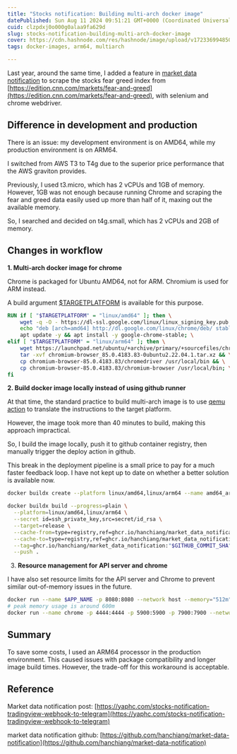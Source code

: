 ```yaml
---
title: "Stocks notification: Building multi-arch docker image"
datePublished: Sun Aug 11 2024 09:51:21 GMT+0000 (Coordinated Universal Time)
cuid: clzpdxj0o000g0alaa9fa629d
slug: stocks-notification-building-multi-arch-docker-image
cover: https://cdn.hashnode.com/res/hashnode/image/upload/v1723369948505/ecc2f62d-143b-4eff-8439-86515e392ea4.jpeg
tags: docker-images, arm64, multiarch

---
```


Last year, around the same time, I added a feature in [market data notification](https://yaphc.com/stocks-notification-tradingview-webhook-to-telegram) to scrape the stocks fear greed index from [https://edition.cnn.com/markets/fear-and-greed](https://edition.cnn.com/markets/fear-and-greed), with selenium and chrome webdriver.

## **Difference in development and production**

There is an issue: my development environment is on AMD64, while my production environment is on ARM64.

I switched from AWS T3 to T4g due to the superior price performance that the AWS graviton provides.

Previously, I used t3.micro, which has 2 vCPUs and 1GB of memory. However, 1GB was not enough because running Chrome and scraping the fear and greed data easily used up more than half of it, maxing out the available memory.

So, I searched and decided on t4g.small, which has 2 vCPUs and 2GB of memory.

## Changes in workflow

**1\. Multi-arch docker image for chrome**

Chrome is packaged for Ubuntu AMD64, not for ARM. Chromium is used for ARM instead.

A build argument [$TARGETPLATFORM](https://docs.docker.com/build/building/multi-platform/) is available for this purpose.

```dockerfile
RUN if [ "$TARGETPLATFORM" = "linux/amd64" ]; then \
    wget -q -O - https://dl-ssl.google.com/linux/linux_signing_key.pub | apt-key add - && \
    echo "deb [arch=amd64] http://dl.google.com/linux/chrome/deb/ stable main" >> /etc/apt/sources.list.d/google-chrome.list && \
    apt update -y && apt install -y google-chrome-stable; \
elif [ "$TARGETPLATFORM" = "linux/arm64" ]; then \
    wget https://launchpad.net/ubuntu/+archive/primary/+sourcefiles/chromium-browser/1:85.0.4183.83-0ubuntu2.22.04.1/chromium-browser_85.0.4183.83-0ubuntu2.22.04.1.tar.xz && \
    tar -xvf chromium-browser_85.0.4183.83-0ubuntu2.22.04.1.tar.xz && \
    cp chromium-browser-85.0.4183.83/chromedriver /usr/local/bin && \
    cp chromium-browser-85.0.4183.83/chromium-browser /usr/local/bin; \
fi
```

**2\. Build docker image locally instead of using github runner**

At that time, the standard practice to build multi-arch image is to use [qemu action](https://docs.docker.com/build/ci/github-actions/multi-platform/) to translate the instructions to the target platform.

However, the image took more than 40 minutes to build, making this approach impractical.

So, I build the image locally, push it to github container registry, then manually trigger the deploy action in github.

This break in the deployment pipeline is a small price to pay for a much faster feedback loop. I have not kept up to date on whether a better solution is available now.

```bash
docker buildx create --platform linux/amd64,linux/arm64 --name amd64_arm64 --node amd64_arm640 --use

docker buildx build --progress=plain \
  --platform=linux/amd64,linux/arm64 \
  --secret id=ssh_private_key,src=secret/id_rsa \
  --target=release \
  --cache-from=type=registry,ref=ghcr.io/hanchiang/market_data_notification:buildcache \
  --cache-to=type=registry,ref=ghcr.io/hanchiang/market_data_notification:buildcache,mode=max \
  --tag=ghcr.io/hanchiang/market_data_notification:"$GITHUB_COMMIT_SHA" \
  --push .
```

3. **Resource management for API server and chrome**
    

I have also set resource limits for the API server and Chrome to prevent similar out-of-memory issues in the future.

```bash
docker run --name $APP_NAME -p 8080:8080 --network host --memory="512m" --cpus="0.5"
# peak memory usage is around 600m
docker run --name chrome -p 4444:4444 -p 5900:5900 -p 7900:7900 --network host --memory="1g" --cpus="1" -d seleniarm/standalone-chromium:114.0-20230615
```

## Summary

To save some costs, I used an ARM64 processor in the production environment. This caused issues with package compatibility and longer image build times. However, the trade-off for this workaround is acceptable.

## Reference

Market data notification post: [https://yaphc.com/stocks-notification-tradingview-webhook-to-telegram](https://yaphc.com/stocks-notification-tradingview-webhook-to-telegram)

market data notification github: [https://github.com/hanchiang/market-data-notification](https://github.com/hanchiang/market-data-notification)